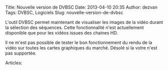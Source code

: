 Title: Nouvelle version de DVBSC
Date: 2013-04-10 20:35
Author: dezvan
Tags: DVBSC, Logiciels
Slug: nouvelle-version-de-dvbsc

L'outil DVBSC permet maintenant de visualiser les images de la vidéo
durant la sélection des séquences. Cette fonctionnalité n'est
actuellement disponible que pour les vidéos issues des chaines HD.

Il ne m'est pas possible de tester le bon fonctionnement du rendu de la
vidéo sur toutes les cartes graphiques du marché. Désolé si la votre
n'est pas supportée.

Articles: 

